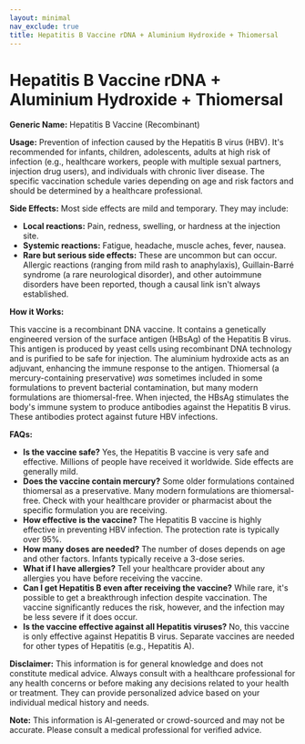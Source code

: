 ```yaml
---
layout: minimal
nav_exclude: true
title: Hepatitis B Vaccine rDNA + Aluminium Hydroxide + Thiomersal
---
```


# Hepatitis B Vaccine rDNA + Aluminium Hydroxide + Thiomersal

**Generic Name:** Hepatitis B Vaccine (Recombinant)

**Usage:**  Prevention of infection caused by the Hepatitis B virus (HBV).  It's recommended for infants, children, adolescents, adults at high risk of infection (e.g., healthcare workers, people with multiple sexual partners, injection drug users), and individuals with chronic liver disease.  The specific vaccination schedule varies depending on age and risk factors and should be determined by a healthcare professional.

**Side Effects:**  Most side effects are mild and temporary.  They may include:

* **Local reactions:** Pain, redness, swelling, or hardness at the injection site.
* **Systemic reactions:** Fatigue, headache, muscle aches, fever, nausea.
* **Rare but serious side effects:**  These are uncommon but can occur.  Allergic reactions (ranging from mild rash to anaphylaxis), Guillain-Barré syndrome (a rare neurological disorder), and other autoimmune disorders have been reported, though a causal link isn't always established.


**How it Works:**

This vaccine is a recombinant DNA vaccine.  It contains a genetically engineered version of the surface antigen (HBsAg) of the Hepatitis B virus.  This antigen is produced by yeast cells using recombinant DNA technology and is purified to be safe for injection.  The aluminium hydroxide acts as an adjuvant, enhancing the immune response to the antigen. Thiomersal (a mercury-containing preservative) *was* sometimes included in some formulations to prevent bacterial contamination, but many modern formulations are thiomersal-free.  When injected, the HBsAg stimulates the body's immune system to produce antibodies against the Hepatitis B virus. These antibodies protect against future HBV infections.


**FAQs:**

* **Is the vaccine safe?**  Yes, the Hepatitis B vaccine is very safe and effective.  Millions of people have received it worldwide.  Side effects are generally mild.
* **Does the vaccine contain mercury?** Some older formulations contained thiomersal as a preservative.  Many modern formulations are thiomersal-free.  Check with your healthcare provider or pharmacist about the specific formulation you are receiving.
* **How effective is the vaccine?**  The Hepatitis B vaccine is highly effective in preventing HBV infection.  The protection rate is typically over 95%.
* **How many doses are needed?**  The number of doses depends on age and other factors.  Infants typically receive a 3-dose series.
* **What if I have allergies?**  Tell your healthcare provider about any allergies you have before receiving the vaccine.
* **Can I get Hepatitis B even after receiving the vaccine?** While rare, it's possible to get a breakthrough infection despite vaccination. The vaccine significantly reduces the risk, however, and the infection may be less severe if it does occur.
* **Is the vaccine effective against all Hepatitis viruses?**  No, this vaccine is only effective against Hepatitis B virus.  Separate vaccines are needed for other types of Hepatitis (e.g., Hepatitis A).


**Disclaimer:** This information is for general knowledge and does not constitute medical advice.  Always consult with a healthcare professional for any health concerns or before making any decisions related to your health or treatment.  They can provide personalized advice based on your individual medical history and needs.


**Note:** This information is AI-generated or crowd-sourced and may not be accurate. Please consult a medical professional for verified advice.